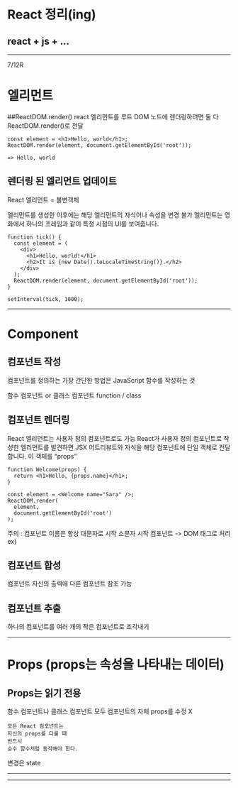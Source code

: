 React 정리(ing)
===========
react + js + ...
-----------

*********
7/12R

# 엘리먼트

##ReactDOM.render()
react 엘리먼트를 루트 DOM 노드에 렌더링하려면 둘 다 
ReactDOM.render()로 전달

```
const element = <h1>Hello, world</h1>;
ReactDOM.render(element, document.getElementById('root'));
```

    => Hello, world


## 렌더링 된 엘리먼트 업데이트 
React 엘리먼트 = 불변객체

엘리먼트를 생성한 이후에는 해당 엘리먼트의 자식이나 속성을 변경 불가 
엘리먼트는 영화에서 하나의 프레임과 같이 특정 시점의 UI를 보여줍니다.

```
function tick() {
  const element = (
    <div>
      <h1>Hello, world!</h1>
      <h2>It is {new Date().toLocaleTimeString()}.</h2>
    </div>
  );
  ReactDOM.render(element, document.getElementById('root'));
}

setInterval(tick, 1000);
```
***
# Component

## 컴포넌트 작성
컴포넌트를 정의하는 가장 간단한 방법은 JavaScript 함수를 작성하는 것

함수 컴포넌트 or 클래스 컴포넌트
function / class



## 컴포넌트 렌더링 

React 엘리먼트는 사용자 정의 컴포넌트로도 가능
React가 사용자 정의 컴포넌트로 작성한 엘리먼트를 발견하면 JSX 어트리뷰트와 자식을 해당 컴포넌트에 단일 객체로 전달합니다. 이 객체를 “props”

```
function Welcome(props) {
  return <h1>Hello, {props.name}</h1>;
}

const element = <Welcome name="Sara" />;
ReactDOM.render(
  element,
  document.getElementById('root')
);
```

주의 : 컴포넌트 이름은 항상 대문자로 시작
소문자 시작 컴포넌트 -> DOM 태그로 처리
    ex)
    <div />
    <Welcome />

## 컴포넌트 합성
컴포넌트 자신의 출력에 다른 컴포넌트 참조 가능

## 컴포넌트 추출
하나의 컴포넌트를 여러 개의 작은 컴포넌트로 조각내기

***

# Props  (props는 속성을 나타내는 데이터)

## Props는 읽기 전용
함수 컴포넌트나 클래스 컴포넌트 모두 컴포넌트의 자체 props를 수정 X

    모든 React 컴포넌트는 
    자신의 props를 다룰 때 
    반드시 
    순수 함수처럼 동작해야 한다.

변경은 state 

***
***
